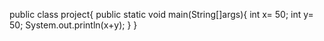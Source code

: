 public class project{
public static void main(String[]args){
int x= 50;
int y= 50;
System.out.println(x+y);
}
}
